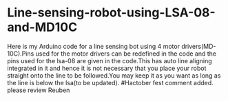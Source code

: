 # Line-sensing-robot-using-LSA-08-and-MD10C
Here is my Arduino code for a line sensing bot using 4 motor drivers(MD-10C).Pins used for the motor drivers can be redefined in the code and the pins used for the lsa-08 are given in the code.This has auto line aligning integrated in it and hence it is not necessary that you place your robot straight onto the line to be followed.You may keep it as you want as long as the line is below the lsa(to be updated).
#Hactober fest comment added. please review Reuben
